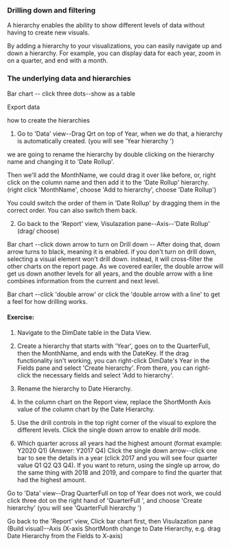 ### Drilling down and filtering
A hierarchy enables the ability to show different levels of data without having to create new visuals.

By adding a hierarchy to your visualizations, you can easily navigate up and down a hierarchy. For example, you can display data for each year, zoom in on a quarter, and end with a month.


### The underlying data and hierarchies
Bar chart -- click three dots--show as a table

Export data

how to create the hierarchies

1. Go to 'Data' view--Drag Qrt on top of Year, when we do that,  a hierarchy is automatically created. (you will see 'Year hierarchy ')

we are going to rename the hierarchy by double clicking on the hierarchy name and changing it to 'Date Rollup'.

Then we'll add the MonthName, we could drag it over like before, or, right click on the column name and then add it to the 'Date Rollup' hierarchy. (right click 'MonthName', choose 'Add to hierarchy', choose 'Date Rollup')

You could switch the order of them in 'Date Rollup' by dragging them in the correct order. You can also switch them back.

2. Go back to the 'Report' view, Visulazation pane--Axis--'Date Rollup' (drag/ choose)

Bar chart --click down arrow to turn on Drill down -- After doing that, down arrow turns to black, meaning it is enabled. if you don't turn on drill down, selecting a visual element won't drill down. instead, it will cross-filter the other charts on the report page. As we covered eariler, the double arrow will get us down another levels for all years, and the double arrow with a line combines information from the current and next level.

Bar chart --click 'double arrow'  or click the 'double arrow with a line' to get a feel for how drilling works.

#### Exercise:
1. Navigate to the DimDate table in the Data View.

2. Create a hierarchy that starts with 'Year', goes on to the QuarterFull, then the MonthName, and ends with the DateKey.
If the drag functionality isn't working, you can right-click DimDate's Year in the Fields pane and select 'Create hierarchy'. From there, you can right-click the necessary fields and select 'Add to hierarchy'.

3. Rename the hierarchy to Date Hierarchy.

4. In the column chart on the Report view, replace the ShortMonth Axis value of the column chart by the Date Hierarchy.

5. Use the drill controls in the top right corner of the visual to explore the different levels. Click the single down arrow to enable drill mode.

6. Which quarter across all years had the highest amount (format example: Y2020 Q1)  (Answer: Y2017 Q4)
Click the single down arrow--click one bar to see the details in a year (click 2017 and you will see four quarter value Q1 Q2 Q3 Q4). If you want to return, using the single up arrow, do the same thing with 2018 and 2019, and compare to find the quarter that had the highest amount.


Go to 'Data' view--Drag QuarterFull on top of Year does not work, we could click three dot on the right hand of 'QuarterFull ', and choose 'Create hierarchy' (you will see 'QuarterFull hierarchy ')

Go back to the 'Report' view, Click bar chart first, then Visulazation pane (Build visual)--Axis (X-axis ShortMonth change to Date Hierarchy, e.g. drag Date Hierarchy from the Fields to X-axis)
